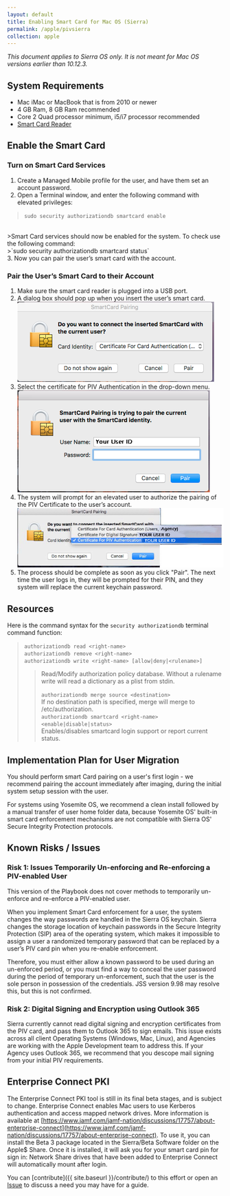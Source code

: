 ```yaml
---
layout: default
title: Enabling Smart Card for Mac OS (Sierra)
permalink: /apple/pivsierra
collection: apple
---
```


_This document applies to Sierra OS only. It is not meant for Mac OS versions earlier than 10.12.3._

## System Requirements
* Mac iMac or MacBook that is from 2010 or newer
* 4 GB Ram, 8 GB Ram recommended
* Core 2 Quad processor minimum, i5/i7 processor recommended
* [Smart Card Reader](../start/#card-readers)


## Enable the Smart Card

### Turn on Smart Card Services

1. Create a Managed Mobile profile for the user, and have them set an account password.
2. Open a Terminal window, and enter the following command with elevated privileges:
>`sudo security authorizationdb smartcard enable`<br>
<br>
>Smart Card services should now be enabled for the system. To check use the following command:<br>
>`sudo security authorizationdb smartcard status`<br>
3. Now you can pair the user’s smart card with the account.


### Pair the User’s Smart Card to their Account

1. Make sure the smart card reader is plugged into a USB port.
2. A dialog box should pop up when you insert the user’s smart card.
![Sierra Dialog Box Screenshot](../img/sierra-dialog.png)<br>
3. Select the certificate for PIV Authentication in the drop-down menu.
![Certificate Selection Screenshot](../img/sierra-pairing-1.png)<br>
4. The system will prompt for an elevated user to authorize the pairing of the PIV Certificate to the user’s account.
![Privileged User Authentication Screenshot](../img/sierra-pairing-2.png)<br>
5. The process should be complete as soon as you click "Pair". The next time the user logs in, they will be prompted for their PIN, and they system will replace the current keychain password.


## Resources

Here is the command syntax for the `security authorizationdb` terminal command function:

> `authorizationdb read <right-name>`<br>
> `authorizationdb remove <right-name>`<br>
> `authorizationdb write <right-name> [allow|deny|<rulename>]`<br>
>> Read/Modify authorization policy database. Without a rulename write will read a dictionary as a plist from stdin.</p>
> `authorizationdb merge source <destination>`<br>
>> If no destination path is specified, merge will merge to /etc/authorization.<br>
> `authorizationdb smartcard <right-name> <enable|disable|status>`<br>
>> Enables/disables smartcard login support or report current status.<br>



## Implementation Plan for User Migration

You should perform smart Card pairing on a user's first login - we recommend pairing the account immediately after imaging, during the initial system setup session with the user.

For systems using Yosemite OS, we recommend a clean install followed by a manual transfer of user home folder data, because Yosemite OS' built-in smart card enforcement mechanisms are not compatible with Sierra OS' Secure Integrity Protection protocols.

## Known Risks / Issues

### Risk 1: Issues Temporarily Un-enforcing and Re-enforcing a PIV-enabled User

This version of the Playbook does not cover methods to temporarily un-enforce and re-enforce a PIV-enabled user. 

When you implement Smart Card enforcement for a user, the system changes the way passwords are handled in the Sierra OS keychain.
Sierra changes the storage location of keychain passwords in the Secure Integrity Protection (SIP) area of the operating system, which makes it impossible to assign a user a randomized temporary password that can be replaced by a user’s PIV card pin when you re-enable enforcement. 

Therefore, you must either allow a known password to be used during an un-enforced period, or you must find a way to conceal the user password during the period of temporary un-enforcement, such that the user is the sole person in possession of the credentials. JSS version 9.98 may resolve this, but this is not confirmed.

### Risk 2: Digital Signing and Encryption using Outlook 365


Sierra currently cannot read digital signing and encryption certificates from the PIV card, and pass them to Outlook 365 to sign emails. This issue exists across all client Operating Systems (Windows, Mac, Linux), and Agencies are working with the Apple Development team to address this. If your Agency uses Outlook 365, we recommend that you descope mail signing from your initial PIV requirements.


## Enterprise Connect PKI
The Enterprise Connect PKI tool is still in its final beta stages, and is subject to change. 
Enterprise Connect enables Mac users to use Kerberos authentication and access mapped network drives. More information is available at [https://www.jamf.com/jamf-nation/discussions/17757/about-enterprise-connect](https://www.jamf.com/jamf-nation/discussions/17757/about-enterprise-connect). To use it, you can install the Beta 3 package located in the Sierra/Beta Software folder on the Apple$ Share.
Once it is installed, it will ask you for your smart card pin for sign in:
Network Share drives that have been added to Enterprise Connect will automatically mount after login.

You can [contribute]({{ site.baseurl }}/contribute/) to this effort or open an [Issue]({{site.repo_url}}/issues) to discuss a need you may have for a guide.
